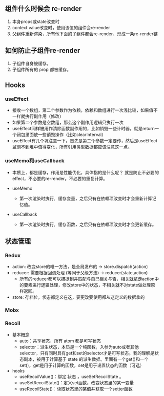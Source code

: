 ## 组件什么时候会 re-render
1. 本身props或state改变时
2. context value改变时，使用该值的组件会re-render
3. 父组件重新渲染，所有他下面的子组件都会re-render，形成一条re-render链

## 如何防止子组件re-render
1. 子组件自身被缓存。
2. 子组件所有的 prop 都被缓存。

## Hooks
### useEffect
- 接收一个数组，第二个参数作为依赖，依赖和数组进行一次浅比较，如果值不一样就执行副作用（修改）
- 如果第二个参数是空数组，那么这个副作用逻辑只执行一次
- useEffect同样被用作清除函数副作用的，比如销毁一些计时器，就是return一个闭包里面放一些销毁操作（比如clearInterval）
- useEffect有几个坑注意一下，首先是第二个参数一定要传，然后是useEffect监测不到堆中值得变化，所有引用类型数据都应该注意这一点。

### useMemo和useCallback
- 本质上，都是缓存，作用是性能优化，具体指的是什么呢？
就是防止不必要的effect，不必要的re-render，不必要的重复计算。

- useMemo
  - 第一次渲染时执行，缓存变量，之后只有在依赖项改变时才会重新计算记忆值。

- useCallback
  - 第一次渲染时执行，缓存函数，之后只有在依赖项改变时才会更新缓存。


## 状态管理
### Redux
- action: 改变store的唯一方法，是全局发布的 -> store.dispatch(action)
- reducer: 需要根据回调处理 (等同于父级方法) -> reducer(state,action) 
  - 所有的reducer都可以捕捉到并匹配与自己相关与否，相关就拿走action中 的要素进行逻辑处理，修改store中的状态，不相关就不对state做处理原样返回。
- store: 存档位，状态都定义在这，要更改要使用都从这定义的数据拿的
### Mobx
### Recoil
- 基本概念
  - auto：共享状态，所有 atom 都是可写状态
  - selector：派生状态，本质是一个纯函数，入参为auto或者其他selector，只有同时具有get和set的selector才是可写状态。我的理解是状态副本，被用于计算基于 state 的派生数据。里面有一个get()和一个set()，get是用于计算的函数，set是用于设置状态的函数（可选）
- hooks
  - useRecoilValue()：绑定 状态 ，useSetRecoilState 。
  - useSetRecoilState()：定义set函数，改变状态里的某一变量
  - useRecoilState()：读取状态里的某值并获取一个setter函数